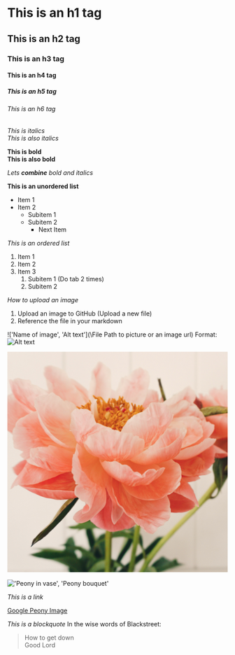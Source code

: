 # This is an h1 tag
## This is an h2 tag
### This is an h3 tag
#### This is an h4 tag
##### This is an h5 tag
###### This is an h6 tag

*This is italics* <br>
_This is also italics_ 

**This is bold** <br>
__This is also bold__

_Lets **combine** bold and italics_

**This is an unordered list**
* Item 1
* Item 2 
  * Subitem 1
  * Subitem 2
    * Next Item

*This is an ordered list*
1. Item 1
2. Item 2
3. Item 3
    1. Subitem 1 (Do tab 2 times)
    2. Subitem 2

*How to upload an image*
1. Upload an image to GitHub (Upload a new file)
2. Reference the file in your markdown

!['Name of image', 'Alt text'](\File Path to picture or an image url)
Format: ![Alt text](url)

!['Peony', 'Peony flower bloom'](peony.jpg)

!['Peony in vase', 'Peony bouquet'](https://h2.commercev3.net/cdn.brecks.com/images/800/62910A.jpg)

*This is a link*

[Google Peony Image](https://h2.commercev3.net/cdn.brecks.com/images/800/62910A.jpg)

*This is a blockquote*
In the wise words of Blackstreet:
> How to get down <br>
> Good Lord




